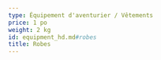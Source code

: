 ```yaml
---
type: Équipement d'aventurier / Vêtements
price: 1 po
weight: 2 kg
id: equipment_hd.md#robes
title: Robes
---
```


